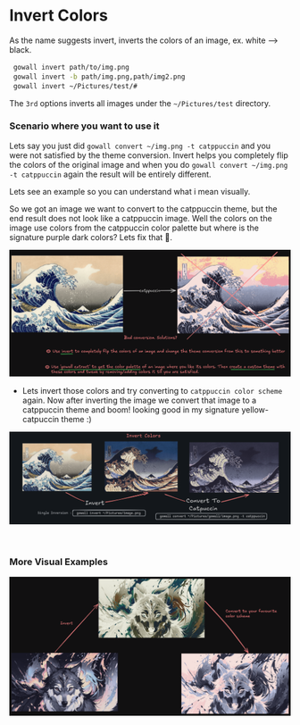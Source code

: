 # Invert Colors

As the name suggests invert, inverts the colors of an image, ex. white --> black.

   ```bash
    gowall invert path/to/img.png
    gowall invert -b path/img.png,path/img2.png
    gowall invert ~/Pictures/test/# 
   ```
The `3rd` options inverts all images under the `~/Pictures/test` directory.

### Scenario where you want to use it
Lets say you just did `gowall convert ~/img.png -t catppuccin` and you were not satisfied by the theme conversion.
Invert helps you completely flip the colors of the original image and when you do `gowall convert ~/img.png -t catppuccin`
again the result will be entirely different.

Lets see an example so you can understand what i mean visually.

So we got an image we want to convert to the catppuccin theme, but the end result does not look like a catppuccin image.
Well the colors on the image use colors from the catppuccin color palette but where is the signature purple dark colors?
Lets fix that 🔨. 

![bad conversion](./img/badConversion.png.png)

- Lets invert those colors and try converting to `catppuccin color scheme` again. Now after inverting the image we convert that image 
to a catppuccin theme and boom! looking good in my signature yellow-catpuccin theme :) 

![invert colors](./img/invert.png)


<br />


### More Visual Examples

![second invert colors example](./img/invert2.png)